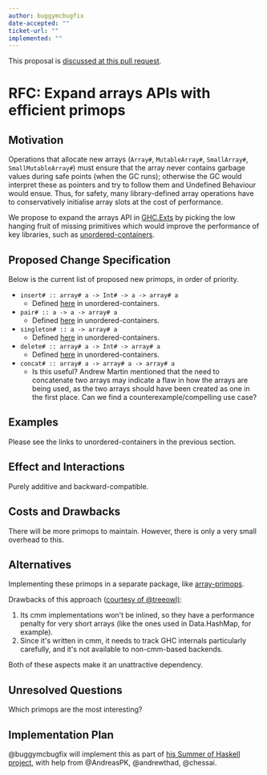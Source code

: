```yaml
---
author: buggymcbugfix
date-accepted: ""
ticket-url: ""
implemented: ""
---
```


This proposal is [discussed at this pull request](https://github.com/ghc-proposals/ghc-proposals/pull/335).

# RFC: Expand arrays APIs with efficient primops

## Motivation

Operations that allocate new arrays (`Array#`, `MutableArray#`, `SmallArray#`,
`SmallMutableArray#`) must ensure that the array never contains garbage values
during safe points (when the GC runs); otherwise the GC would interpret these as
pointers and try to follow them and Undefined Behaviour would ensue. Thus, for
safety, many library-defined array operations have to conservatively initialise
array slots at the cost of performance.

We propose to expand the arrays API in
[GHC.Exts](https://hackage.haskell.org/package/base-4.14.0.0/docs/GHC-Exts.html)
by picking the low hanging fruit of missing primitives which would improve the
performance of key libraries, such as
[unordered-containers](https://github.com/tibbe/unordered-containers/tree/d0b78afc028ef307a3cdfe1dd95feaf4ec47f195).

## Proposed Change Specification

Below is the current list of proposed new primops, in order of priority.

- `insert# :: array# a -> Int# -> a -> array# a`
  - Defined [here](https://github.com/tibbe/unordered-containers/blob/d0b78afc028ef307a3cdfe1dd95feaf4ec47f195/Data/HashMap/Array.hs#L357-L374) in
  unordered-containers.
- `pair# :: a -> a -> array# a`
  - Defined [here](https://github.com/tibbe/unordered-containers/blob/d0b78afc028ef307a3cdfe1dd95feaf4ec47f195/Data/HashMap/Array.hs#L266-L271) in
  unordered-containers.
- `singleton# :: a -> array# a`
  - Defined [here](https://github.com/tibbe/unordered-containers/blob/d0b78afc028ef307a3cdfe1dd95feaf4ec47f195/Data/HashMap/Array.hs#L258-L264) in
  unordered-containers.
- `delete# :: array# a -> Int# -> array# a`
  - Defined [here](https://github.com/tibbe/unordered-containers/blob/d0b78afc028ef307a3cdfe1dd95feaf4ec47f195/Data/HashMap/Array.hs#L442-L458) in
  unordered-containers.
- `concat# :: array# a -> array# a -> array# a`
  - Is this useful? Andrew Martin mentioned that the need to concatenate two
    arrays may indicate a flaw in how the arrays are being used, as the two
    arrays should have been created as one in the first place. Can we find a
    counterexample/compelling use case?

## Examples

Please see the links to unordered-containers in the previous section.

## Effect and Interactions

Purely additive and backward-compatible.

## Costs and Drawbacks

There will be more primops to maintain. However, there is only a very small overhead to this.

## Alternatives

Implementing these primops in a separate package, like [array-primops](https://hackage.haskell.org/package/array-primops-0.2.0.1).

Drawbacks of this approach ([courtesy of @treeowl)](https://github.com/treeowl/ghc-proposals/blob/array-creation/proposals/0000-array-creation.rst#11motivation):

1. Its cmm implementations won't be inlined, so they have a performance penalty for very short arrays (like the ones used in Data.HashMap, for example).
2. Since it's written in cmm, it needs to track GHC internals particularly carefully, and it's not available to non-cmm-based backends.

Both of these aspects make it an unattractive dependency.

## Unresolved Questions

Which primops are the most interesting?

## Implementation Plan

@buggymcbugfix will implement this as part of [his Summer of Haskell
project](https://summerofcode.withgoogle.com/projects/#4603859214794752), with
help from @AndreasPK, @andrewthad, @chessai.
